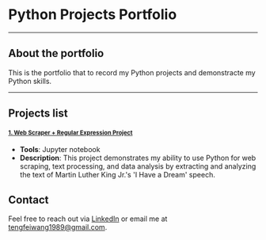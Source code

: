 # Python Projects Portfolio

---

## About the portfolio

This is the portfolio that to record my Python projects and demonstracte my Python skills.

---

## Projects list

#### [<small>1. Web Scraper + Regular Expression Project</small>](https://github.com/ttfwang/PortfolioProjects_Python/blob/main/1.%20Web%20Scraper%20%2B%20Regular%20Expression%20Project.ipynb)
- **Tools**: Jupyter notebook
- **Description**: This project demonstrates my ability to use Python for web scraping, text processing, and data analysis by extracting and analyzing the text of Martin Luther King Jr.'s 'I Have a Dream' speech.


## Contact

Feel free to reach out via [LinkedIn](https://www.linkedin.com/in/tengfei-wang) or email me at tengfeiwang1989@gmail.com.
